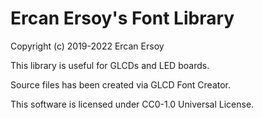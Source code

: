 # Ercan Ersoy's Font Library

Copyright (c) 2019-2022 Ercan Ersoy

This library is useful for GLCDs and LED boards.

Source files has been created via GLCD Font Creator.

This software is licensed under CC0-1.0 Universal License.
